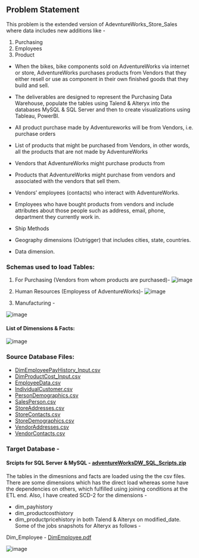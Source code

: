## Problem Statement
This problem is the extended version of AdevntureWorks_Store_Sales where data includes new additions like -
1. Purchasing
2. Employees
3. Product

- When the bikes, bike components sold on AdventureWorks via internet or store, AdventureWorks purchases products from Vendors that they either resell or use as component in their own finished goods that they build and sell.
- The deliverables are designed to represent the Purchasing Data Warehouse, populate the tables using Talend & Alteryx into the databases MySQL & SQL Server and then to create visualizations using Tableau, PowerBI.

- All product purchase made by Adventureworks will be from Vendors, i.e. purchase orders
- List of products that might be purchased from Vendors, in other words, all the products that are not made by AdventureWorks
- Vendors that AdventureWorks might purchase products from
- Products that AdventureWorks might purchase from vendors and associated with the vendors that sell them.
- Vendors’ employees (contacts) who interact with AdventureWorks.
- Employees who have bought products from vendors and include attributes about those people such as address, email, phone, department they currently work in.
- Ship Methods
- Geography dimensions (Outrigger) that includes cities, state, countries.
- Data dimension.

### Schemas used to load Tables:

1. For Purchasing  (Vendors from whom products are purchased)-
![image](https://user-images.githubusercontent.com/71230572/117406621-2904c900-aec2-11eb-8537-90dd2706ce45.png)

2. Human Resources (Employess of AdventureWorks)- 
![image](https://user-images.githubusercontent.com/71230572/117406675-3b7f0280-aec2-11eb-849f-08d0008b3a19.png)

3. Manufacturing -


![image](https://user-images.githubusercontent.com/71230572/117407215-16d75a80-aec3-11eb-8afe-dc91a4c8adfd.png)

#### List of Dimensions & Facts:
![image](https://user-images.githubusercontent.com/71230572/117405590-bba46880-aec0-11eb-8119-89571555843f.png)

### Source Database Files:
- [DimEmployeePayHistory_Input.csv](https://github.com/ShwetaGupta15/Data-Integration/files/6444937/DimEmployeePayHistory_Input.csv)
- [DimProductCost_Input.csv](https://github.com/ShwetaGupta15/Data-Integration/files/6444939/DimProductCost_Input.csv)
- [EmployeeData.csv](https://github.com/ShwetaGupta15/Data-Integration/files/6444940/EmployeeData.csv)
- [IndividualCustomer.csv](https://github.com/ShwetaGupta15/Data-Integration/files/6444941/IndividualCustomer.csv)
- [PersonDemographics.csv](https://github.com/ShwetaGupta15/Data-Integration/files/6444942/PersonDemographics.csv)
- [SalesPerson.csv](https://github.com/ShwetaGupta15/Data-Integration/files/6444943/SalesPerson.csv)
- [StoreAddresses.csv](https://github.com/ShwetaGupta15/Data-Integration/files/6444944/StoreAddresses.csv)
- [StoreContacts.csv](https://github.com/ShwetaGupta15/Data-Integration/files/6444945/StoreContacts.csv)
- [StoreDemographics.csv](https://github.com/ShwetaGupta15/Data-Integration/files/6444946/StoreDemographics.csv)
- [VendorAddresses.csv](https://github.com/ShwetaGupta15/Data-Integration/files/6444947/VendorAddresses.csv)
- [VendorContacts.csv](https://github.com/ShwetaGupta15/Data-Integration/files/6444948/VendorContacts.csv)


### Target Database -
#### Srcipts for SQL Server & MySQL - [adventureWorksDW_SQL_Scripts.zip](https://github.com/ShwetaGupta15/Data-Integration/files/6439574/adventureWorksDW_SQL_Scripts.zip)

The tables in the dimesnions and facts are loaded using the the csv files. There are some dimensions which has the direct load whereas some have the dependencies on others, which fulfilled using joining conditions at the ETL end. Also, I have created SCD-2 for the dimensions - 
- dim_payhistory
- dim_productcosthistory
- dim_productpricehistory
in both Talend & Alteryx on modified_date.
Some of the jobs snapshots for Alteryx as follows -

Dim_Employee - [DimEmployee.pdf](https://github.com/ShwetaGupta15/Data-Integration/files/6445004/DimEmployee.pdf)

![image](https://user-images.githubusercontent.com/71230572/117522737-e4346d00-af69-11eb-9536-2bab7290e445.png)
















